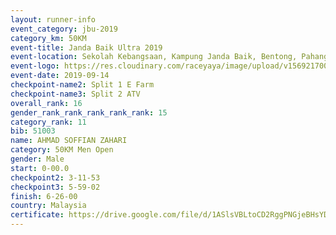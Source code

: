```yaml
---
layout: runner-info 
event_category: jbu-2019 
category_km: 50KM 
event-title: Janda Baik Ultra 2019 
event-location: Sekolah Kebangsaan, Kampung Janda Baik, Bentong, Pahang, Malaysia 
event-logo: https://res.cloudinary.com/raceyaya/image/upload/v1569217009/logo/janda-baik_vch1pc.jpg 
event-date: 2019-09-14 
checkpoint-name2: Split 1 E Farm 
checkpoint-name3: Split 2 ATV 
overall_rank: 16
gender_rank_rank_rank_rank_rank: 15
category_rank: 11
bib: 51003
name: AHMAD SOFFIAN ZAHARI
category: 50KM Men Open
gender: Male
start: 0-00.0
checkpoint2: 3-11-53
checkpoint3: 5-59-02
finish: 6-26-00
country: Malaysia
certificate: https://drive.google.com/file/d/1ASlsVBLtoCD2RggPNGjeBHsYD4vCI_LP/view?usp=sharing
---
```

